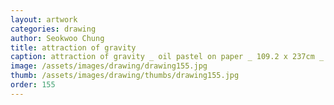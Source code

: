 ```yaml
---
layout: artwork
categories: drawing
author: Seokwoo Chung
title: attraction of gravity
caption: attraction of gravity _ oil pastel on paper _ 109.2 x 237cm _ 2009
image: /assets/images/drawing/drawing155.jpg
thumb: /assets/images/drawing/thumbs/drawing155.jpg
order: 155
---
```

